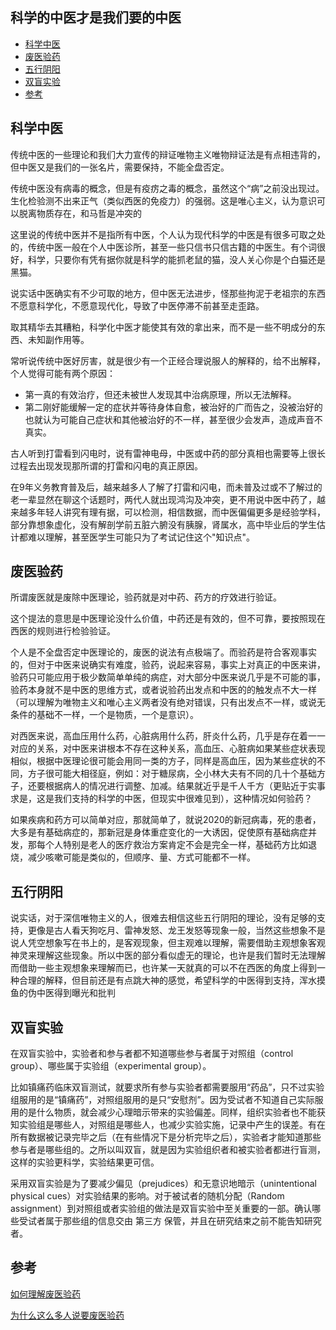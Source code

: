 科学的中医才是我们要的中医
----
<!-- TOC -->

- [科学中医](#科学中医)
- [废医验药](#废医验药)
- [五行阴阳](#五行阴阳)
- [双盲实验](#双盲实验)
- [参考](#参考)

<!-- /TOC -->

## 科学中医

传统中医的一些理论和我们大力宣传的辩证唯物主义唯物辩证法是有点相违背的，但中医又是我们的一张名片，需要保持，不能全盘否定。



传统中医没有病毒的概念，但是有疫疠之毒的概念，虽然这个“病”之前没出现过。生化检验测不出来正气（类似西医的免疫力）的强弱。这是唯心主义，认为意识可以脱离物质存在，和马哲是冲突的


这里说的传统中医并不是指所有中医，个人认为现代科学的中医是有很多可取之处的，传统中医一般在个人中医诊所，甚至一些只信书只信古籍的中医生。有个词很好，科学，只要你有凭有据你就是科学的能抓老鼠的猫，没人关心你是个白猫还是黑猫。


说实话中医确实有不少可取的地方，但中医无法进步，怪那些拘泥于老祖宗的东西不愿意科学化，不愿意现代化，导致了中医停滞不前甚至走歪路。

取其精华去其糟粕，科学化中医才能使其有效的拿出来，而不是一些不明成分的东西、未知副作用等。


常听说传统中医好厉害，就是很少有一个正经合理说服人的解释的，给不出解释，个人觉得可能有两个原因：

- 第一真的有效治疗，但还未被世人发现其中治病原理，所以无法解释。
- 第二刚好能缓解一定的症状并等待身体自愈，被治好的广而告之，没被治好的也就认为可能自己症状和其他被治好的不一样，甚至很少会发声，造成声音不真实。

古人听到打雷看到闪电时，说有雷神电母，中医或中药的部分真相也需要等上很长过程去出现发现那所谓的打雷和闪电的真正原因。

在9年义务教育普及后，越来越多人了解了打雷和闪电，而未普及过或不了解过的老一辈显然在聊这个话题时，两代人就出现鸿沟及冲突，更不用说中医中药了，越来越多年轻人讲究有理有据，可以检测，相信数据，而中医偏偏更多是经验学科，部分靠想象虚化，没有解剖学前五脏六腑没有胰腺，肾属水，高中毕业后的学生估计都难以理解，甚至医学生可能只为了考试记住这个"知识点"。


## 废医验药

所谓废医就是废除中医理论，验药就是对中药、药方的疗效进行验证。

这个提法的意思是中医理论没什么价值，中药还是有效的，但不可靠，要按照现在西医的规则进行检验验证。

个人是不全盘否定中医理论的，废医的说法有点极端了。而验药是符合客观事实的，但对于中医来说确实有难度，验药，说起来容易，事实上对真正的中医来讲，验药只可能应用于极少数简单单纯的病症，对大部分中医来说几乎是不可能的事，验药本身就不是中医的思维方式，或者说验药出发点和中医的的触发点不大一样（可以理解为唯物主义和唯心主义两者没有绝对错误，只有出发点不一样，或说无条件的基础不一样，一个是物质，一个是意识）。

对西医来说，高血压用什么药，心脏病用什么药，肝炎什么药，几乎是存在着一一对应的关系，对中医来讲根本不存在这种关系，高血压、心脏病如果某些症状表现相似，根据中医理论很可能会用同一类的方子，同样是高血压，因为某些症状的不同，方子很可能大相径庭，例如：对于糖尿病，仝小林大夫有不同的几十个基础方子，还要根据病人的情况进行调整、加减。结果就近乎是千人千方（更贴近于实事求是，这是我们支持的科学的中医，但现实中很难见到），这种情况如何验药？


如果疾病和药方可以简单对应，那就简单了，就说2020的新冠病毒，死的患者，大多是有基础病症的，那新冠是身体重症变化的一大诱因，促使原有基础病症并发，那每个人特别是老人的医疗救治方案肯定不会是完全一样，基础药方比如退烧，减少咳嗽可能是类似的，但顺序、量、方式可能都不一样。


## 五行阴阳

说实话，对于深信唯物主义的人，很难去相信这些五行阴阳的理论，没有足够的支持，更像是古人看天狗吃月、雷神发怒、龙王发怒等现象一般，当然这些想象不是说人凭空想象写在书上的，是客观现象，但主观难以理解，需要借助主观想象客观神灵来理解这些现象。所以中医的部分看似虚无的理论，也许是我们暂时无法理解而借助一些主观想象来理解而已，也许某一天就真的可以不在西医的角度上得到一种合理的解释，但目前还是有点跳大神的感觉，希望科学的中医得到支持，浑水摸鱼的伪中医得到曝光和批判


## 双盲实验



在双盲实验中，实验者和参与者都不知道哪些参与者属于对照组（control group）、哪些属于实验组（experimental group）。

比如镇痛药临床双盲测试，就要求所有参与实验者都需要服用“药品”，只不过实验组服用的是“镇痛药”，对照组服用的是只“安慰剂”。因为受试者不知道自己实际服用的是什么物质，就会减少心理暗示带来的实验偏差。同样，组织实验者也不能获知实验组是哪些人，对照组是哪些人，也减少实验实施，记录中产生的误差。有在所有数据被记录完毕之后（在有些情况下是分析完毕之后），实验者才能知道那些参与者是哪些组的。之所以叫双盲，就是因为实验组织者和被实验者都进行盲测，这样的实验更科学，实验结果更可信。


采用双盲实验是为了要减少偏见（prejudices）和无意识地暗示（unintentional physical cues）对实验结果的影响。对于被试者的随机分配（Random assignment）到对照组或者实验组的做法是双盲实验中至关重要的一部。确认哪些受试者属于那些组的信息交由  第三方   保管，并且在研究结束之前不能告知研究者。



## 参考

[如何理解废医验药](https://www.zhihu.com/question/335491615/answer/752729332)

[为什么这么多人说要废医验药](https://www.zhihu.com/question/330012812/answer/737447467)












